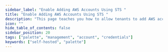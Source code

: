 ```yaml
---
sidebar_label: "Enable Adding AWS Accounts Using STS "
title: "Enable Adding AWS Accounts Using STS "
description: "This page teaches you how to allow tenants to add AWS accounts using STS."
icon: ""
hide_table_of_contents: false
sidebar_position: 20
tags: ["palette", "management", "account", "credentials"]
keywords: ["self-hosted", "palette"]
---
```


<PartialsComponent category="self-hosted" name="sts-config" edition="Palette" />
